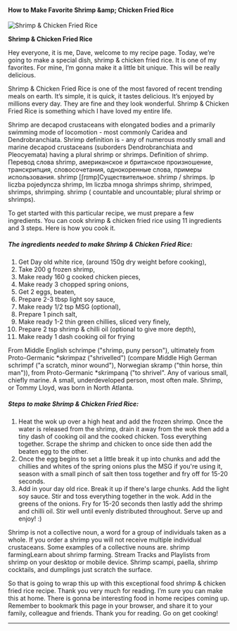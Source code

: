             

#### How to Make Favorite Shrimp &amp;amp; Chicken Fried Rice

![Shrimp &amp; Chicken Fried Rice](https://img-global.cpcdn.com/recipes/2f70eadbcda196ee/751x532cq70/shrimp-chicken-fried-rice-recipe-main-photo.jpg)

**Shrimp &amp; Chicken Fried Rice**

Hey everyone, it is me, Dave, welcome to my recipe page. Today, we’re going to make a special dish, shrimp & chicken fried rice. It is one of my favorites. For mine, I’m gonna make it a little bit unique. This will be really delicious.

Shrimp & Chicken Fried Rice is one of the most favored of recent trending meals on earth. It’s simple, it is quick, it tastes delicious. It’s enjoyed by millions every day. They are fine and they look wonderful. Shrimp & Chicken Fried Rice is something which I have loved my entire life.

Shrimp are decapod crustaceans with elongated bodies and a primarily swimming mode of locomotion - most commonly Caridea and Dendrobranchiata. Shrimp definition is - any of numerous mostly small and marine decapod crustaceans (suborders Dendrobranchiata and Pleocyemata) having a plural shrimp or shrimps. Definition of shrimp. Перевод слова shrimp, американское и британское произношение, транскрипция, словосочетания, однокоренные слова, примеры использования. shrimp \[ʃrɪmp\]Существительное. shrimp / shrimps. lp liczba pojedyncza shrimp, lm liczba mnoga shrimps shrimp, shrimped, shrimps, shrimping. shrimp ( countable and uncountable; plural shrimp or shrimps).

To get started with this particular recipe, we must prepare a few ingredients. You can cook shrimp & chicken fried rice using 11 ingredients and 3 steps. Here is how you cook it.

##### The ingredients needed to make Shrimp & Chicken Fried Rice:

1.  Get Day old white rice, (around 150g dry weight before cooking),
2.  Take 200 g frozen shrimp,
3.  Make ready 160 g cooked chicken pieces,
4.  Make ready 3 chopped spring onions,
5.  Get 2 eggs, beaten,
6.  Prepare 2-3 tbsp light soy sauce,
7.  Make ready 1/2 tsp MSG (optional),
8.  Prepare 1 pinch salt,
9.  Make ready 1-2 thin green chillies, sliced very finely,
10.  Prepare 2 tsp shrimp & chilli oil (optional to give more depth),
11.  Make ready 1 dash cooking oil for frying

From Middle English schrimpe ("shrimp, puny person"), ultimately from Proto-Germanic \*skrimpaz ("shrivelled") (compare Middle High German schrimpf ("a scratch, minor wound"), Norwegian skramp ("thin horse, thin man")), from Proto-Germanic \*skrimpaną ("to shrivel". Any of various small, chiefly marine. A small, underdeveloped person, most often male. Shrimp, or Tommy Lloyd, was born in North Atlanta.

##### Steps to make Shrimp & Chicken Fried Rice:

1.  Heat the wok up over a high heat and add the frozen shrimp. Once the water is released from the shrimp, drain it away from the wok then add a tiny dash of cooking oil and the cooked chicken. Toss everything together. Scrape the shrimp and chicken to once side then add the beaten egg to the other.
2.  Once the egg begins to set a little break it up into chunks and add the chillies and whites of the spring onions plus the MSG if you're using it, season with a small pinch of salt then toss together and fry off for 15-20 seconds.
3.  Add in your day old rice. Break it up if there's large chunks. Add the light soy sauce. Stir and toss everything together in the wok. Add in the greens of the onions. Fry for 15-20 seconds then lastly add the shrimp and chilli oil. Stir well until evenly distributed throughout. Serve up and enjoy! :)

Shrimp is not a collective noun, a word for a group of individuals taken as a whole. If you order a shrimp you will not receive multiple individual crustaceans. Some examples of a collective nouns are. shrimp farmingLearn about shrimp farming. Stream Tracks and Playlists from shrimp on your desktop or mobile device. Shrimp scampi, paella, shrimp cocktails, and dumplings just scratch the surface.

So that is going to wrap this up with this exceptional food shrimp & chicken fried rice recipe. Thank you very much for reading. I’m sure you can make this at home. There is gonna be interesting food in home recipes coming up. Remember to bookmark this page in your browser, and share it to your family, colleague and friends. Thank you for reading. Go on get cooking!

* * *